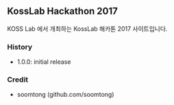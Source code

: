 ## KossLab Hackathon 2017 

KOSS Lab 에서 개최하는 KossLab 해카톤 2017 사이트입니다.

### History

- 1.0.0: initial release

### Credit

- soomtong (github.com/soomtong)